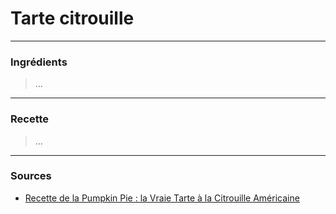 # Tarte citrouille

---

### Ingrédients

> ...

---

### Recette

> ...

---

### Sources

* [Recette de la Pumpkin Pie : la Vraie Tarte à la Citrouille Américaine](https://www.cuisineamericaine-cultureusa.com/recette-de-la-pumpkin-pie-comment-une-vrai-tarte-a-la-citrouille-americaine/)
